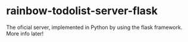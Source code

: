 # rainbow-todolist-server-flask

The oficial server, implemented in Python by using the flask framework. More info later!

